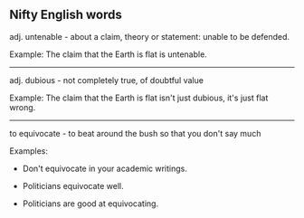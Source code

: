 
Nifty English words
-------------------

adj. untenable - about a claim, theory or statement: unable to be
defended.

Example: The claim that the Earth is flat is untenable.

----------------------------------------------------------------------

adj. dubious - not completely true, of doubtful value

Example: The claim that the Earth is flat isn't just dubious, it's
just flat wrong.

----------------------------------------------------------------------

to equivocate - to beat around the bush so that you don't say much

Examples:

* Don't equivocate in your academic writings.

* Politicians equivocate well.

* Politicians are good at equivocating.

